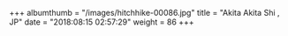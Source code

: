 +++
albumthumb = "/images/hitchhike-00086.jpg"
title = "Akita Akita Shi , JP"
date = "2018:08:15 02:57:29"
weight = 86
+++
